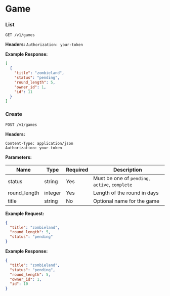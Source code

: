 # Game

### List

`GET /v1/games`

**Headers:**
`Authorization: your-token`

**Example Response:**
```json
[
  {
    "title": "zombieland",
    "status": "pending",
    "round_length": 5,
    "owner_id": 1,
    "id": 11
  }
]
```

### Create

`POST /v1/games`

**Headers:**

`Content-Type: application/json` <br />
`Authorization: your-token`

**Parameters:**

|**Name**|**Type**|**Required**|**Description**|
| ------------ |-------- | ---------- | ------------- |
| status       | string  | Yes        | Must be one of `pending`, `active`, `complete` |
| round_length | integer | Yes        | Length of the round in days |
| title        | string  | No         | Optional name for the game |

**Example Request:**

```json
{
  "title": "zombieland",
  "round_length": 5,
  "status": "pending"
}
```

**Example Response:**

```json
{
  "title": "zombieland",
  "status": "pending",
  "round_length": 5,
  "owner_id": 1,
  "id": 10
}
```
